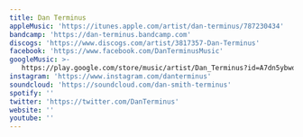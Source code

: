```yaml
---
title: Dan Terminus
appleMusic: 'https://itunes.apple.com/artist/dan-terminus/787230434'
bandcamp: 'https://dan-terminus.bandcamp.com'
discogs: 'https://www.discogs.com/artist/3817357-Dan-Terminus'
facebook: 'https://www.facebook.com/DanTerminusMusic'
googleMusic: >-
   https://play.google.com/store/music/artist/Dan_Terminus?id=A7dn5ybwo4dztfmzaf74ua2xj3u
instagram: 'https://www.instagram.com/danterminus'
soundcloud: 'https://soundcloud.com/dan-smith-terminus'
spotify: ''
twitter: 'https://twitter.com/DanTerminus'
website: ''
youtube: ''
---
```

